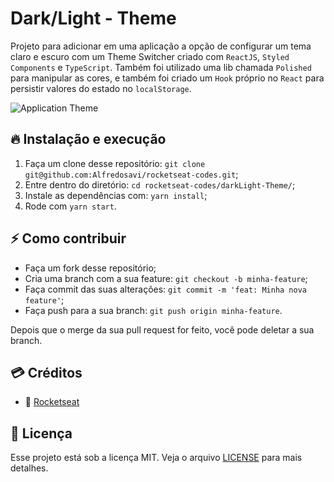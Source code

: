 # Dark/Light - Theme

Projeto para adicionar em uma aplicação a opção de configurar um tema claro e escuro com um Theme Switcher criado com ```ReactJS```, ```Styled Components``` e ```TypeScript```.
Também foi utilizado uma lib chamada ```Polished``` para manipular as cores, e também foi criado um ```Hook``` próprio no ```React``` para persistir valores do estado no ```localStorage```.

![Application Theme](https://media.giphy.com/media/rGuXZpqbB3cQnvFJJ3/giphy.gif?cid=790b7611d4e911dbdf8951eadcae23969bf40a98ba019709&rid=giphy.gif&ct=g)

## 🔥 Instalação e execução
  1. Faça um clone desse repositório: ```git clone git@github.com:Alfredosavi/rocketseat-codes.git```;
  2. Entre dentro do diretório: ```cd rocketseat-codes/darkLight-Theme/```;
  3. Instale as dependências com: ```yarn install```;
  4. Rode com ```yarn start```.


## ⚡️ Como contribuir
  - Faça um fork desse repositório;
  - Cria uma branch com a sua feature: `git checkout -b minha-feature`;
  - Faça commit das suas alterações: `git commit -m 'feat: Minha nova feature'`;
  - Faça push para a sua branch: `git push origin minha-feature`.

Depois que o merge da sua pull request for feito, você pode deletar a sua branch.


## :credit_card: Créditos
  * :rocket: [Rocketseat](https://rocketseat.com.br/)


## :memo: Licença

Esse projeto está sob a licença MIT. Veja o arquivo [LICENSE](LICENSE) para mais detalhes.
